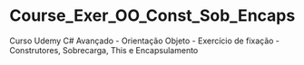 # Course_Exer_OO_Const_Sob_Encaps
Curso Udemy C# Avançado - Orientação Objeto - Exercício de fixação - Construtores, Sobrecarga, This e Encapsulamento
